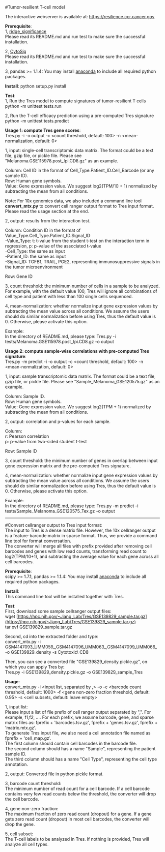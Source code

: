 #Tumor-resilient T-cell model  

The interactive webserver is available at: https://resilience.ccr.cancer.gov  

**Prerequisite**:  
1, [ridge_significance](https://github.com/data2intelligence/ridge_significance)    
Please read its README.md and run test to make sure the successful installation.    
  
2, [CytoSig](https://github.com/data2intelligence/CytoSig)  
Please read its README.md and run test to make sure the successful installation.  
  
3, pandas >= 1.1.4: You may install [anaconda](https://www.anaconda.com) to include all required python packages.  


**Install**:
python setup.py install  


**Test**:  
1, Run the Tres model to compute signatures of tumor-resilient T cells  
python -m unittest tests.run  

2, Run the T-cell efficacy prediction using a pre-computed Tres signature  
python -m unittest tests.predict  


**Usage 1: compute Tres gene scores**:      
Tres.py -i <single-cell data> -o output -c <count threshold, default: 100> -n <mean-normalization, default: 0>
  
1, input: single-cell transcriptomic data matrix. The format could be a text file, gzip file, or pickle file. Please see "Melanoma.GSE115978.post\_Ipi.CD8.gz" as an example.  
  
Column: Cell ID in the format of Cell\_Type.Patient\_ID.Cell\_Barcode (or any sample ID).  
Row: Human gene symbols.  
Value: Gene expression value. We suggest log2(TPM/10 + 1) normalized by subtracting the mean from all conditions.      
  
Note: For 10x genomics data, we also included a command line tool **convert_mtx.py** to convert cell ranger output format to Tres input format. Please read the usage section at the end.  

2, output: results from the interaction test.  
  
Column: Condition ID in the format of Value\_Type.Cell\_Type.Patient\_ID.Signal\_ID  
  -Value\_Type: t: t-value from the student t-test on the interaction term in regression, p: p-value of the associated t-value  
  -Cell\_Type: the same as input  
  -Patient\_ID: the same as input  
  -Signal\_ID: TGFB1, TRAIL, PGE2, representing immunosuppressive signals in the tumor microenvironment  
  
Row: Gene ID  
  
3, count threshold: the minimum number of cells in a sample to be analyzed. For example, with the default value 100, Tres will ignore all combinations of cell type and patient with less than 100 single cells sequenced.  

4, mean-normalization: whether normalize input gene expression values by subtracting the mean value across all conditions. We assume the users should do similar normalization before using Tres, thus the default value is 0. Otherwise, please activate this option.   
  
Example:  
In the directory of README.md, please type: Tres.py -i tests/Melanoma.GSE115978.post\_Ipi.CD8.gz -o output  


**Usage 2: compute sample-wise correlations with pre-computed Tres signature**:      
Tres.py -m predict -i <sample data> -o output -c <count threshold, default: 100> -n <mean-normalization, default: 0>  
  
1, input: sample transcriptomic data matrix. The format could be a text file, gzip file, or pickle file. Please see "Sample\_Melanoma\_GSE120575.gz" as an example.  
  
Column: Sample ID.  
Row: Human gene symbols.  
Value: Gene expression value. We suggest log2(TPM + 1) normalized by subtracting the mean from all conditions.      
  
2, output: correlation and p-values for each sample.  
  
Column:   
  r: Pearson correlation  
  p: p-value from two-sided student t-test    
  
Row: Sample ID  
  
3, count threshold: the minimum number of genes in overlap between input gene expression matrix and the pre-computed Tres signature.  

4, mean-normalization: whether normalize input gene expression values by subtracting the mean value across all conditions. We assume the users should do similar normalization before using Tres, thus the default value is 0. Otherwise, please activate this option.  
  
Example:  
In the directory of README.md, please type: Tres.py -m predict -i tests/Sample\_Melanoma\_GSE120575\_Tex.gz -o output  

---  
  
#Convert cellranger output to Tres input format:  
The input to Tres is a dense matrix file. However, the 10x cellranger output is a feature-barcode matrix in sparse format. Thus, we provide a command line tool for format conversation.  
The converter will merge all files with prefix provided after removing cell barcodes and genes with low read counts, transforming read count to log2(TPM/10+1), and subtracting the average value for each gene across all cell barcodes.  

**Prerequisite**:    
scipy >= 1.7.1, pandas >= 1.1.4: You may install [anaconda](https://www.anaconda.com) to include all required python packages.  

**Install**:  
This command line tool will be installed together with Tres.  
  
**Test**:  
First, download some sample cellranger output files:  
wget [https://hpc.nih.gov/~Jiang_Lab/Tres/GSE139829_sample.tar.gz](https://hpc.nih.gov/~Jiang_Lab/Tres/GSE139829_sample.tar.gz)  
tar xvf GSE139829_sample.tar.gz  
  
Second, cd into the extracted folder and type:  
convert\_mtx.py -i GSM4147093\_UMM059\_,GSM4147096\_UMM063\_,GSM4147099\_UMM066\_ -o GSE139829_density -s Cytotoxic\ CD8

Then, you can see a converted file "GSE139829_density.pickle.gz", on which you can apply Tres by:  
Tres.py -i GSE139829\_density.pickle.gz -o GSE139829\_sample\_Tres  

**Usage**:  
convert_mtx.py -i <input list, separated by ,> -o <output prefix> -c <barcode count threshold, default: 1000> -f <gene non-zero fraction threshold, default: 0.95> -s <cell subsets, default: leave empty>  

1, input list:  
Please input a list of file prefix of cell ranger output separated by ",". For example, f1,f2, .... For each prefix, we assume barcode, gene, and sparse matrix files as: fprefix + 'barcodes.tsv.gz', fprefix + 'genes.tsv.gz', fprefix + 'matrix.mtx.gz'.  
To generate Tres input file, we also need a cell annotation file named as fprefix + 'cell_map.gz'.  
The first column should contain cell barcodes in the barcode file.  
The second column should has a name "Sample", representing the patient sample ID.  
The third column should has a name "Cell Type", representing the cell type annotation.  
  
2, output: Converted file in python pickle format.  

3, barcode count threshold:  
The minimum number of read count for a cell barcode. If a cell barcode contains very few read counts below the threshold, the converter will drop the cell barcode.  

4, gene non-zero fraction:  
The maximum fraction of zero read count (dropout) for a gene. If a gene gets zero read count (dropout) in most cell barcodes, the converter will drop the gene.  

5, cell subset:  
The T-cell labels to be analyzed in Tres. If nothing is provided, Tres will analyze all cell types.   
